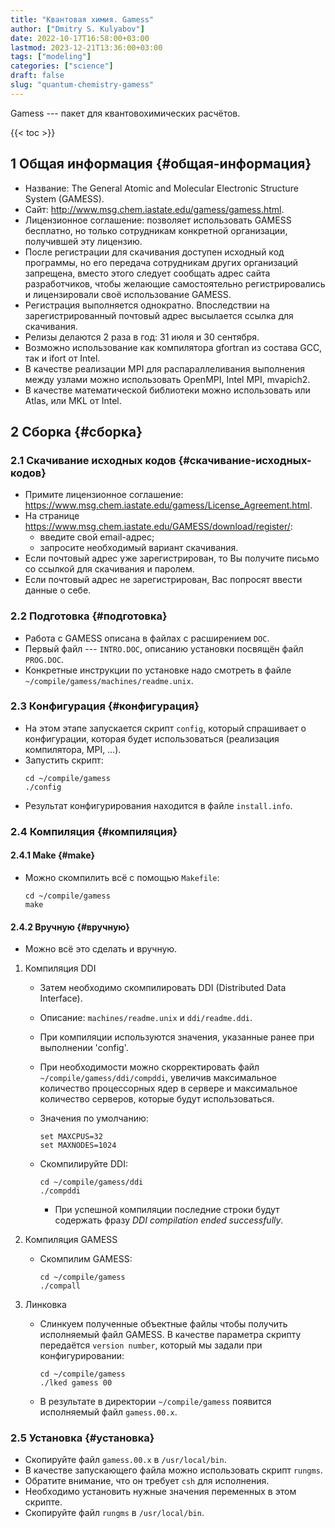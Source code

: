 ```yaml
---
title: "Квантовая химия. Gamess"
author: ["Dmitry S. Kulyabov"]
date: 2022-10-17T16:58:00+03:00
lastmod: 2023-12-21T13:36:00+03:00
tags: ["modeling"]
categories: ["science"]
draft: false
slug: "quantum-chemistry-gamess"
---
```


Gamess --- пакет для квантовохимических расчётов.

<!--more-->

{{< toc >}}


## <span class="section-num">1</span> Общая информация {#общая-информация}

-   Название: The General Atomic and Molecular Electronic Structure System (GAMESS).
-   Сайт: <http://www.msg.chem.iastate.edu/gamess/gamess.html>.
-   Лицензионное соглашение: позволяет использовать GAMESS бесплатно, но только сотрудникам конкретной организации, получившей эту лицензию.
-   После регистрации для скачивания доступен исходный код программы, но его передача сотрудникам других организаций запрещена, вместо этого следует сообщать адрес сайта разработчиков, чтобы желающие самостоятельно регистрировались и лицензировали своё использование GAMESS.
-   Регистрация выполняется однократно. Впоследствии на зарегистрированный почтовый адрес высылается ссылка для скачивания.
-   Релизы делаются 2 раза в год: 31 июля и 30 сентября.
-   Возможно использование как компилятора gfortran из состава GCC, так и ifort от Intel.
-   В качестве реализации MPI для распараллеливания выполнения между узлами можно использовать OpenMPI, Intel MPI, mvapich2.
-   В качестве математической библиотеки можно использовать или Atlas, или MKL от Intel.


## <span class="section-num">2</span> Сборка {#сборка}


### <span class="section-num">2.1</span> Скачивание исходных кодов {#скачивание-исходных-кодов}

-   Примите лицензионное соглашение: <https://www.msg.chem.iastate.edu/gamess/License_Agreement.html>.
-   На странице <https://www.msg.chem.iastate.edu/GAMESS/download/register/>:
    -   введите свой email-адрес;
    -   запросите необходимый вариант скачивания.
-   Если почтовый адрес уже зарегистрирован, то Вы получите письмо со ссылкой для скачивания и паролем.
-   Если почтовый адрес не зарегистрирован, Вас попросят ввести данные о себе.


### <span class="section-num">2.2</span> Подготовка {#подготовка}

-   Работа с GAMESS описана в файлах с расширением `DOC`.
-   Первый файл --- `INTRO.DOC`, описанию установки посвящён файл `PROG.DOC`.
-   Конкретные инструкции по установке надо смотреть в файле `~/compile/gamess/machines/readme.unix`.


### <span class="section-num">2.3</span> Конфигурация {#конфигурация}

-   На этом этапе запускается скрипт `config`, который спрашивает о конфигурации, которая будет использоваться (реализация компилятора, MPI, …).
-   Запустить скрипт:
    ```shell
    cd ~/compile/gamess
    ./config
    ```
-   Результат конфигурирования находится в файле `install.info`.


### <span class="section-num">2.4</span> Компиляция {#компиляция}


#### <span class="section-num">2.4.1</span> Make {#make}

-   Можно скомпилить всё с помощью `Makefile`:
    ```shell
    cd ~/compile/gamess
    make
    ```


#### <span class="section-num">2.4.2</span> Вручную {#вручную}

-   Можно всё это сделать и вручную.

<!--list-separator-->

1.  Компиляция DDI

    -   Затем необходимо скомпилировать DDI (Distributed Data Interface).
    -   Описание: `machines/readme.unix` и `ddi/readme.ddi`.
    -   При компиляции используются значения, указанные ранее при выполнении 'config'.
    -   При необходимости можно скорректировать файл `~/compile/gamess/ddi/compddi`, увеличив максимальное количество процессорных ядер в сервере и максимальное количество серверов, которые будут использоваться.
    -   Значения по умолчанию:
        ```conf-unix
        set MAXCPUS=32
        set MAXNODES=1024
        ```
    -   Скомпилируйте DDI:
        ```shell
        cd ~/compile/gamess/ddi
        ./compddi
        ```

        -   При успешной компиляции последние строки будут содержать фразу _DDI compilation ended successfully_.

<!--list-separator-->

2.  Компиляция GAMESS

    -   Скомпилим GAMESS:
        ```shell
        cd ~/compile/gamess
        ./compall
        ```

<!--list-separator-->

3.  Линковка

    -   Слинкуем полученные объектные файлы чтобы получить исполняемый файл GAMESS. В качестве параметра скрипту передаётся `version number`, который мы задали при конфигурировании:
        ```shell
        cd ~/compile/gamess
        ./lked gamess 00
        ```
    -   В результате в директории `~/compile/gamess` появится исполняемый файл `gamess.00.x`.


### <span class="section-num">2.5</span> Установка {#установка}

-   Скопируйте файл `gamess.00.x` в `/usr/local/bin`.
-   В качестве запускающего файла можно использовать скрипт `rungms`.
-   Обратите внимание, что он требует `csh` для исполнения.
-   Необходимо установить нужные значения переменных в этом скрипте.
-   Скопируйте файл `rungms` в `/usr/local/bin`.
